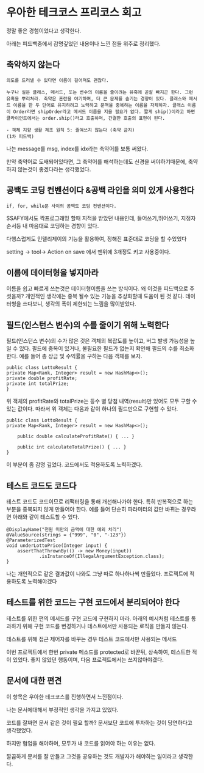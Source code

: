# 우아한 테크코스 프리코스 회고

정말 좋은 경험이었다고 생각한다. 

아래는 피드백중에서 감명깊었던 내용이나 느낀 점들 위주로 정리했다.


## 축약하지 않는다
```
의도를 드러낼 수 있다면 이름이 길어져도 괜찮다.

누구나 실은 클래스, 메서드, 또는 변수의 이름을 줄이려는 유혹에 곧잘 빠지곤 한다. 그런 유혹을 뿌리쳐라. 축약은 혼란을 야기하며, 더 큰 문제를 숨기는 경향이 있다. 클래스와 메서드 이름을 한 두 단어로 유지하려고 노력하고 문맥을 중복하는 이름을 자제하자. 클래스 이름이 Order라면 shipOrder라고 메서드 이름을 지을 필요가 없다. 짧게 ship()이라고 하면 클라이언트에서는 order.ship()라고 호출하며, 간결한 호출의 표현이 된다.

- 객체 지향 생활 체조 원칙 5: 줄여쓰지 않는다 (축약 금지)
(1차 피드백)
```
나는 message를 msg, index를 idx라는 축약어를 보통 써왔다.

만약 축약어로 도배되어있다면, 그 축약어를 해석하는데도 신경을 써야하기때문에, 축약하지 않는것이 좋겠다라는 생각했었다.

## 공백도 코딩 컨벤션이다 &공백 라인을 의미 있게 사용한다
```aidl
if, for, while문 사이의 공백도 코딩 컨벤션이다.
```
SSAFY에서도 짝프로그래밍 할때 지적을 받았던 내용인데, 들어쓰기,뛰어쓰기, 지정자 순서등 내 마음대로 코딩하는 경향이 있다.

다행스럽게도 인텔리제이의 기능을 활용하여, 정해진 표준대로 코딩을 할 수있었다

setting -> tool-> Action on save 에서 맨위에 3개정도 키고 사용중이다.


## 이름에 데이터형을 넣지마라

이름을 쉽고 빠르게 쓰는것은 데이터형이름을 쓰는 방식이다.
왜 이것을 피드백으로 주셧을까?
개인적인 생각에는 중복 될수 있는 기능을 추상화할때 도움이 된 것 같다.
데이터형을 쓰다보니, 생각의 폭이 제한되는 느낌을 많이받았다.



## 필드(인스턴스 변수)의 수를 줄이기 위해 노력한다
필드(인스턴스 변수)의 수가 많은 것은 객체의 복잡도를 높이고, 버그 발생 가능성을 높일 수 있다. 필드에 중복이 있거나, 불필요한 필드가 없는지 확인해 필드의 수를 최소화한다.
예를 들어 총 상금 및 수익률을 구하는 다음 객체를 보자.
```aidl
public class LottoResult {
private Map<Rank, Integer> result = new HashMap<>();
private double profitRate;
private int totalPrize;
}
```


위 객체의 profitRate와 totalPrize는 등수 별 당첨 내역(result)만 있어도 모두 구할 수 있는 값이다. 따라서 위 객체는 다음과 같이 하나의 필드만으로 구현할 수 있다.
```aidl
public class LottoResult {
private Map<Rank, Integer> result = new HashMap<>();

    public double calculateProfitRate() { ... }
    
    public int calculateTotalPrize() { ... }
}

```

이 부분이 좀 감명 깊었다. 코드에서도 적용하도록 노력하겠다.

## 테스트 코드도 코드다
테스트 코드도 코드이므로 리팩터링을 통해 개선해나가야 한다. 특히 반복적으로 하는 부분을 중복되지 않게 만들어야 한다. 예를 들어 단순히 파라미터의 값만 바뀌는 경우라면 아래와 같이 테스트할 수 있다.
```aidl
@DisplayName("천원 미만의 금액에 대한 예외 처리")
@ValueSource(strings = {"999", "0", "-123"})
@ParameterizedTest
void underLottoPrice(Integer input) {
    assertThatThrownBy(() -> new Money(input))
            .isInstanceOf(IllegalArgumentException.class);
}
```

나는 개인적으로 같은 결과값이 나와도 그냥 따로 하나하나씩 만들었다. 프로젝트에 적용하도록 노력해야겠다

## 테스트를 위한 코드는 구현 코드에서 분리되어야 한다
테스트를 위한 편의 메서드를 구현 코드에 구현하지 마라. 아래의 예시처럼 테스트를 통과하기 위해 구현 코드를 변경하거나 테스트에서만 사용되는 로직을 만들지 않는다.

테스트를 위해 접근 제어자를 바꾸는 경우
테스트 코드에서만 사용되는 메서드

이번 프로젝트에서 한번 private 메소드를 protected로 바꾼뒤, 상속하여, 테스트한 적이 있었다.
좋지 않았던 행동이며, 다음 프로젝트에서는 쓰지않아야겠다.


## 문서에 대한 편견
이 항목은 우아한 테크코스를 진행하면서 느낀점이다.

나는 문서에대해서 부정적인 생각을 가지고 있었다. 

코드를 잘짜면 문서 같은 것이 필요 할까? 문서보단 코드에 투자하는 것이 당연하다고 생각했었다.

하지만 협업을 해야하며, 모두가 내 코드를 읽어야 하는 이유는 없다.

깔끔하게 문서를 잘 만들고 그것을 공유하는 것도 개발자가 해야하는 일이라고 생각한다.
